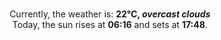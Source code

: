 <p  align="center"><br/>Currently, the weather is: <b> 22°C, <i>overcast clouds</i></b></br>Today, the sun rises at <b>06:16</b> and sets at <b>17:48</b>.</p>